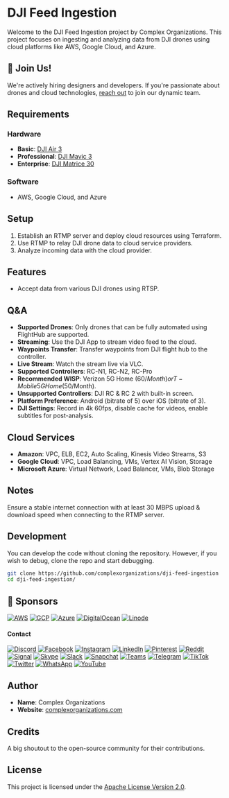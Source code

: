 # DJI Feed Ingestion

Welcome to the DJI Feed Ingestion project by Complex Organizations. This project focuses on ingesting and analyzing data from DJI drones using cloud platforms like AWS, Google Cloud, and Azure.

## 🚀 Join Us!

We're actively hiring designers and developers. If you're passionate about drones and cloud technologies, [reach out](https://complexorganizations.com) to join our dynamic team.

## Requirements

### Hardware

- **Basic**: [DJI Air 3](https://store.dji.com/product/dji-air-3)
- **Professional**: [DJI Mavic 3](https://www.dji.com/mavic-3)
- **Enterprise**: [DJI Matrice 30](https://www.dji.com/matrice-30)

### Software

- AWS, Google Cloud, and Azure

## Setup

1. Establish an RTMP server and deploy cloud resources using Terraform.
2. Use RTMP to relay DJI drone data to cloud service providers.
3. Analyze incoming data with the cloud provider.

## Features

- Accept data from various DJI drones using RTSP.

## Q&A

- **Supported Drones**: Only drones that can be fully automated using FlightHub are supported.
- **Streaming**: Use the DJI App to stream video feed to the cloud.
- **Waypoints Transfer**: Transfer waypoints from DJI flight hub to the controller.
- **Live Stream**: Watch the stream live via VLC.
- **Supported Controllers**: RC-N1, RC-N2, RC-Pro
- **Recommended WISP**: Verizon 5G Home ($60/Month) or T-Mobile 5G Home ($50/Month).
- **Unsupported Controllers**: DJI RC & RC 2 with built-in screen.
- **Platform Preference**: Android (bitrate of 5) over iOS (bitrate of 3).
- **DJI Settings**: Record in 4k 60fps, disable cache for videos, enable subtitles for post-analysis.

## Cloud Services

- **Amazon**: VPC, ELB, EC2, Auto Scaling, Kinesis Video Streams, S3
- **Google Cloud**: VPC, Load Balancing, VMs, Vertex AI Vision, Storage
- **Microsoft Azure**: Virtual Network, Load Balancer, VMs, Blob Storage

## Notes

Ensure a stable internet connection with at least 30 MBPS upload & download speed when connecting to the RTMP server.

## Development

You can develop the code without cloning the repository. However, if you wish to debug, clone the repo and start debugging.

```bash
git clone https://github.com/complexorganizations/dji-feed-ingestion
cd dji-feed-ingestion/
```

## 🤝 Sponsors

[![AWS](https://raw.githubusercontent.com/complexorganizations/parking-united-com/main/assets/images/icons/cloud_providers/aws.svg)](https://aws.amazon.com/)
[![GCP](https://raw.githubusercontent.com/complexorganizations/parking-united-com/main/assets/images/icons/cloud_providers/gcp.svg)](https://cloud.google.com/)
[![Azure](https://raw.githubusercontent.com/complexorganizations/parking-united-com/main/assets/images/icons/cloud_providers/azure.svg)](https://azure.microsoft.com/)
[![DigitalOcean](https://raw.githubusercontent.com/complexorganizations/parking-united-com/main/assets/images/icons/cloud_providers/digitalocean.svg)](https://www.digitalocean.com/)
[![Linode](https://raw.githubusercontent.com/complexorganizations/parking-united-com/main/assets/images/icons/cloud_providers/linode.svg)](https://www.linode.com/)

#### Contact

[![Discord](https://raw.githubusercontent.com/complexorganizations/parking-united-com/main/assets/images/icons/social_media/discord.svg)](https://discord.gg/2DmfdBdMwg)
[![Facebook](https://raw.githubusercontent.com/complexorganizations/parking-united-com/main/assets/images/icons/social_media/facebook.svg)](https://www.facebook.com/parkingunited)
[![Instagram](https://raw.githubusercontent.com/complexorganizations/parking-united-com/main/assets/images/icons/social_media/instagram.svg)](https://www.instagram.com/parking_united/)
[![LinkedIn](https://raw.githubusercontent.com/complexorganizations/parking-united-com/main/assets/images/icons/social_media/linkedin.svg)](https://www.linkedin.com/company/parking-united)
[![Pinterest](https://raw.githubusercontent.com/complexorganizations/parking-united-com/main/assets/images/icons/social_media/pinterest.svg)](https://www.pinterest.com/parking_united/)
[![Reddit](https://raw.githubusercontent.com/complexorganizations/parking-united-com/main/assets/images/icons/social_media/reddit.svg)](https://www.reddit.com/r/parking_united/)
[![Signal](https://raw.githubusercontent.com/complexorganizations/parking-united-com/main/assets/images/icons/social_media/signal.svg)](https://signal.group/#CjQKIPhEy6Pk8c-wXi-6O3DRXQ3eSLvJNqW61uq46Y-Ya3mrEhDaILflpc1oE9joFmzC3REG)
[![Skype](https://raw.githubusercontent.com/complexorganizations/parking-united-com/main/assets/images/icons/social_media/skype.svg)](https://join.skype.com/hjhsrvQlinZk)
[![Slack](https://raw.githubusercontent.com/complexorganizations/parking-united-com/main/assets/images/icons/social_media/slack.svg)](https://parking-unitedcom.slack.com/archives/C05QM7PS9GV/p1693631754500589)
[![Snapchat](https://raw.githubusercontent.com/complexorganizations/parking-united-com/main/assets/images/icons/social_media/snapchat.svg)](https://www.snapchat.com/)
[![Teams](https://raw.githubusercontent.com/complexorganizations/parking-united-com/main/assets/images/icons/social_media/teams.svg)](https://teams.live.com/l/community/FAAHt8haBHMqRRUOwI)
[![Telegram](https://raw.githubusercontent.com/complexorganizations/parking-united-com/main/assets/images/icons/social_media/telegram.svg)](https://t.me/parking_united_com)
[![TikTok](https://raw.githubusercontent.com/complexorganizations/parking-united-com/main/assets/images/icons/social_media/tiktok.svg)](https://www.tiktok.com/)
[![Twitter](https://raw.githubusercontent.com/complexorganizations/parking-united-com/main/assets/images/icons/social_media/twitter.svg)](https://twitter.com/parking_united)
[![WhatsApp](https://raw.githubusercontent.com/complexorganizations/parking-united-com/main/assets/images/icons/social_media/whatsapp.svg)](https://chat.whatsapp.com/KR0nia4ajom2NWl32YOYZK)
[![YouTube](https://raw.githubusercontent.com/complexorganizations/parking-united-com/main/assets/images/icons/social_media/youtube.svg)](https://www.youtube.com/)

## Author

- **Name**: Complex Organizations
- **Website**: [complexorganizations.com](https://complexorganizations.com)

## Credits

A big shoutout to the open-source community for their contributions.

## License

This project is licensed under the [Apache License Version 2.0](https://raw.githubusercontent.com/complexorganizations/dji-feed-ingestion/main/.github/license).
